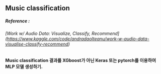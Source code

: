 ## Music classification


##### Reference :
###### [Work w/ Audio Data: Visualize, Classify, Recommend] (https://www.kaggle.com/code/andradaolteanu/work-w-audio-data-visualise-classify-recommend)



#### Music classification 결과를 XGboost가 아닌 Keras 또는 pytorch를 이용하여 MLP 모델 생성하기.
